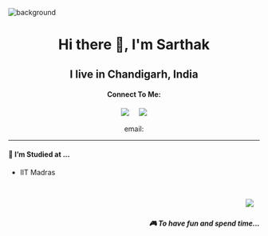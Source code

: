 ![background](image/header.jpeg)
<h1 align='center'> Hi there 👋, I'm Sarthak</h1>

<h2 align='center'>
  I live in Chandigarh, India
</h2>

<h4 align='Center'> Connect To Me:</h4>

<p align='center'>
  <img src="https://img.shields.io/badge/twitter-%231DA1F2.svg?&style=for-the-badge&logo=twitter&logoColor=white" /></a>&nbsp;&nbsp;&nbsp;&nbsp;
  <a href=""><img src="https://img.shields.io/badge/linkedin-%230077B5.svg?&style=for-the-badge&logo=linkedin&logoColor=white" /></a><br>
 </p>
 <p align='center'>email:
  </p>
  <p align='center'>
</p>


<hr>

<h4>🔭  I’m Studied at ...</h4>

<ul>
  <li>IIT Madras</li>
</ul>




<br>
<p align="right">
   <a href="https://www.instagram.com/isarthakgautam/"><img src="https://cdn.exclaimer.com/Handbook%20Images/instagram-icon_32x32.png?_ga=2.170867040.1370694076.1639913984-1585159817.1639913983" /></a>&nbsp;&nbsp;&nbsp;
  
  <h5 align="right">🎮 To have fun and spend time...</h5>
</p>


